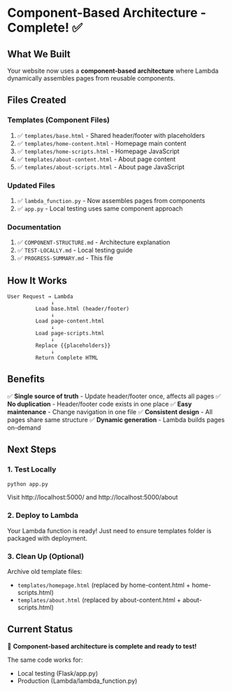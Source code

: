 # Component-Based Architecture - Complete! ✅

## What We Built

Your website now uses a **component-based architecture** where Lambda dynamically assembles pages from reusable components.

## Files Created

### Templates (Component Files)
1. ✅ `templates/base.html` - Shared header/footer with placeholders
2. ✅ `templates/home-content.html` - Homepage main content
3. ✅ `templates/home-scripts.html` - Homepage JavaScript
4. ✅ `templates/about-content.html` - About page content
5. ✅ `templates/about-scripts.html` - About page JavaScript

### Updated Files
1. ✅ `lambda_function.py` - Now assembles pages from components
2. ✅ `app.py` - Local testing uses same component approach

### Documentation
1. ✅ `COMPONENT-STRUCTURE.md` - Architecture explanation
2. ✅ `TEST-LOCALLY.md` - Local testing guide
3. ✅ `PROGRESS-SUMMARY.md` - This file

## How It Works

```
User Request → Lambda
              ↓
         Load base.html (header/footer)
              ↓
         Load page-content.html
              ↓
         Load page-scripts.html
              ↓
         Replace {{placeholders}}
              ↓
         Return Complete HTML
```

## Benefits

✅ **Single source of truth** - Update header/footer once, affects all pages
✅ **No duplication** - Header/footer code exists in one place
✅ **Easy maintenance** - Change navigation in one file
✅ **Consistent design** - All pages share same structure
✅ **Dynamic generation** - Lambda builds pages on-demand

## Next Steps

### 1. Test Locally
```bash
python app.py
```
Visit http://localhost:5000/ and http://localhost:5000/about

### 2. Deploy to Lambda
Your Lambda function is ready! Just need to ensure templates folder is packaged with deployment.

### 3. Clean Up (Optional)
Archive old template files:
- `templates/homepage.html` (replaced by home-content.html + home-scripts.html)
- `templates/about.html` (replaced by about-content.html + about-scripts.html)

## Current Status

🎉 **Component-based architecture is complete and ready to test!**

The same code works for:
- Local testing (Flask/app.py)
- Production (Lambda/lambda_function.py)

